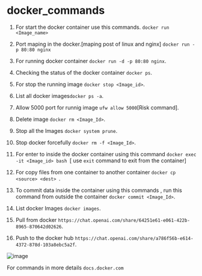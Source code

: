 # docker_commands

1. For start the docker container use this commands.
   ``` docker run <Image_name> ```
2. Port maping in the docker.[maping post of linux and nginx]
   ``` docker run -p 80:80 nginx ```   
3. For running docker container ```docker run -d -p 80:80 nginx```.
   
5. Checking the status of the docker container ```docker ps```.

6. For stop the running image ```docker stop <Image_id>```.

7. List all docker images```docker ps -a```.

8. Allow 5000 port for runnig image ```ufw allow 5000```[Risk command].

9. Delete image ```docker rm <Image_Id>```.

10. Stop all the Images ``` docker system prune ```.

11. Stop docker forcefully ```docker rm -f <Image_Id>```.

12. For enter to inside the docker container using this command ```docker exec -it <Image_id> bash ```[ use ```exit``` command to exit from the container]

13. For copy files from one container to another container ```docker cp <source> <dest> ```.

14. To commit data inside the container using this commands , run this command from outside the container ```docker commit <Image_Id>```.

15. List docker Images ``` docker images ```.

16. Pull from docker ``` https://chat.openai.com/share/64251e61-e061-422b-8965-870642d02626 ```.

17. Push to the docker hub ``` https://chat.openai.com/share/a786f56b-e614-4372-878d-103a8ebc5a2f ```.

![image](https://github.com/VaibhavDabral11/docker_commands/assets/116658648/b8acfcd5-debb-43d9-85bf-c95bdd74dc8c)

For commands in more details ```docs.docker.com```
